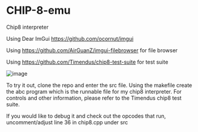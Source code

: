 # CHIP-8-emu
Chip8 interpreter

Using Dear ImGui https://github.com/ocornut/imgui

Using https://github.com/AirGuanZ/imgui-filebrowser for file browser

Using https://github.com/Timendus/chip8-test-suite for test suite

![image](https://user-images.githubusercontent.com/73918962/210155691-fac7d924-82fa-4b08-9709-9c41f81f5e48.png)


To try it out, clone the repo and enter the src file. Using the makefile create the abc program which is the runnable file for my chip8 interpreter. For controls and other information, please refer to the Timendus chip8 test suite.

If you would like to debug it and check out the opcodes that run, uncomment/adjust line 36 in chip8.cpp under src
